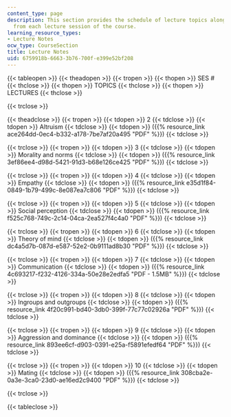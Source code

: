 ```yaml
---
content_type: page
description: This section provides the schedule of lecture topics along with presentations
  from each lecture session of the course.
learning_resource_types:
- Lecture Notes
ocw_type: CourseSection
title: Lecture Notes
uid: 6759918b-6663-3b76-700f-e399e52bf208
---
```


{{< tableopen >}}
{{< theadopen >}}
{{< tropen >}}
{{< thopen >}}
SES #
{{< thclose >}}
{{< thopen >}}
TOPICS
{{< thclose >}}
{{< thopen >}}
LECTURES
{{< thclose >}}

{{< trclose >}}

{{< theadclose >}}
{{< tropen >}}
{{< tdopen >}}
2
{{< tdclose >}}
{{< tdopen >}}
Altruism
{{< tdclose >}}
{{< tdopen >}}
({{% resource_link ace264dd-0ec4-b332-a178-7be7af20a495 "PDF" %}})
{{< tdclose >}}

{{< trclose >}}
{{< tropen >}}
{{< tdopen >}}
3
{{< tdclose >}}
{{< tdopen >}}
Morality and norms
{{< tdclose >}}
{{< tdopen >}}
({{% resource_link 3ef86ee4-d98d-5421-91d3-b68e126ce425 "PDF" %}})
{{< tdclose >}}

{{< trclose >}}
{{< tropen >}}
{{< tdopen >}}
4
{{< tdclose >}}
{{< tdopen >}}
Empathy
{{< tdclose >}}
{{< tdopen >}}
({{% resource_link e35d1f84-0849-1b79-499c-8e087ea7c806 "PDF" %}})
{{< tdclose >}}

{{< trclose >}}
{{< tropen >}}
{{< tdopen >}}
5
{{< tdclose >}}
{{< tdopen >}}
Social perception
{{< tdclose >}}
{{< tdopen >}}
({{% resource_link f525c768-749c-2c14-04ca-2ea527f4c4a0 "PDF" %}})
{{< tdclose >}}

{{< trclose >}}
{{< tropen >}}
{{< tdopen >}}
6
{{< tdclose >}}
{{< tdopen >}}
Theory of mind
{{< tdclose >}}
{{< tdopen >}}
({{% resource_link dc4a5d7b-087d-e587-52e2-0b9111ad8b30 "PDF" %}})
{{< tdclose >}}

{{< trclose >}}
{{< tropen >}}
{{< tdopen >}}
7
{{< tdclose >}}
{{< tdopen >}}
Communication
{{< tdclose >}}
{{< tdopen >}}
({{% resource_link 4c693217-f232-4126-334a-50e28e2edfa5 "PDF - 1.5MB" %}})
{{< tdclose >}}

{{< trclose >}}
{{< tropen >}}
{{< tdopen >}}
8
{{< tdclose >}}
{{< tdopen >}}
Ingroups and outgroups
{{< tdclose >}}
{{< tdopen >}}
({{% resource_link 4f20c991-bd40-3db0-399f-77c77c02926a "PDF" %}})
{{< tdclose >}}

{{< trclose >}}
{{< tropen >}}
{{< tdopen >}}
9
{{< tdclose >}}
{{< tdopen >}}
Aggression and dominance
{{< tdclose >}}
{{< tdopen >}}
({{% resource_link 893ee6cf-d903-0391-e25a-f5891efedf64 "PDF" %}})
{{< tdclose >}}

{{< trclose >}}
{{< tropen >}}
{{< tdopen >}}
10
{{< tdclose >}}
{{< tdopen >}}
Mating
{{< tdclose >}}
{{< tdopen >}}
({{% resource_link 308cba2e-0a3e-3ca0-23d0-ae16ed2c9400 "PDF" %}})
{{< tdclose >}}

{{< trclose >}}

{{< tableclose >}}